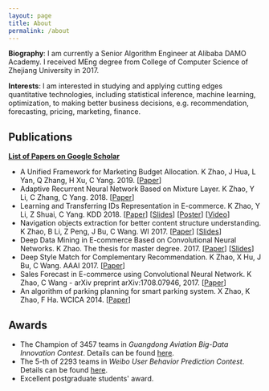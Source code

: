 ```yaml
---
layout: page
title: About
permalink: /about
---
```


**Biography**: I am currently a Senior Algorithm Engineer at Alibaba DAMO Academy. I received MEng degree from College of Computer Science of Zhejiang University in 2017. 

**Interests**: I am interested in studying and applying cutting edges quantitative technologies, including statistical inference, machine learning, optimization, to  making better business decisions, e.g. recommendation, forecasting, pricing, marketing, finance. 



## Publications

[**List of Papers on Google Scholar**](https://scholar.google.com/citations?user=fm2rVwsAAAAJ)

- A Unified Framework for Marketing Budget Allocation. K Zhao, J Hua, L Yan, Q Zhang, H Xu, C Yang. 2019. [[Paper](https://arxiv.org/abs/1902.01128)]
- Adaptive Recurrent Neural Network Based on Mixture Layer. K Zhao, Y Li, C Zhang, C Yang. 2018. [[Paper](https://arxiv.org/abs/1801.08094)]
- Learning and Transferring IDs Representation in E-commerce. K Zhao, Y Li, Z Shuai, C Yang. KDD 2018. [[Paper](https://dl.acm.org/citation.cfm?id=3219855)] [[Slides](/assets/doc/kdd18_slides.pdf)] [[Poster](/assets/doc/kdd18_poster.pdf)] [[Video](https://www.kdd.org/kdd2018/accepted-papers/view/learning-and-transferring-ids-representation-in-e-commerce)]
- Navigation objects extraction for better content structure understanding. K Zhao, B Li, Z Peng, J Bu, C Wang. WI 2017. [[Paper](https://dl.acm.org/citation.cfm?id=3106437)] [[Slides](/assets/doc/WI17.pptx)]
- Deep Data Mining in E-commerce Based on Convolutional Neural Networks. K Zhao. The thesis for  master degree. 2017. [[Paper](/assets/doc/master_thesis.pdf)] [[Slides](/assets/doc/master_slides.pptx)]
- Deep Style Match for Complementary Recommendation. K Zhao, X Hu, J Bu, C Wang. AAAI 2017. [[Paper](https://www.aaai.org/ocs/index.php/WS/AAAIW17/paper/viewPaper/15069)]
- Sales Forecast in E-commerce using Convolutional Neural Network. K Zhao, C Wang - arXiv preprint arXiv:1708.07946, 2017. [[Paper](https://arxiv.org/abs/1708.07946)]
- An algorithm of parking planning for smart parking system. X Zhao, K Zhao, F Ha. WCICA 2014. [[Paper](https://arxiv.org/abs/1708.07932)]

## Awards

- The Champion of 3457 teams in  *Guangdong Aviation Big-Data Innovation Contest*. Details can be found [here](/data_mining/2016/12/12/guangdong-champion.html).
- The 5-th of 2293 teams in *Weibo User Behavior Prediction Contest*. Details can be found [here](/assets/doc/Weibo_SeaSide_v2.pptx).
- Excellent postgraduate students' award. 